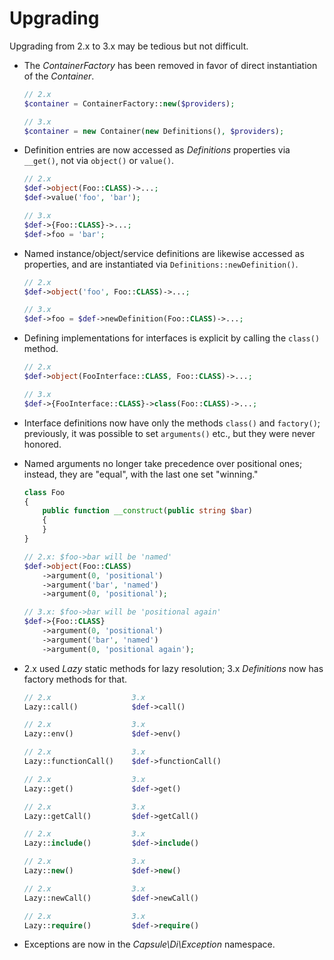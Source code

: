 # Upgrading

Upgrading from 2.x to 3.x may be tedious but not difficult.

- The _ContainerFactory_ has been removed in favor of direct instantiation
  of the _Container_.

    ```php
    // 2.x
    $container = ContainerFactory::new($providers);

    // 3.x
    $container = new Container(new Definitions(), $providers);
    ```

- Definition entries are now accessed as _Definitions_ properties via `__get()`,
  not via `object()` or `value()`.

    ```php
    // 2.x
    $def->object(Foo::CLASS)->...;
    $def->value('foo', 'bar');

    // 3.x
    $def->{Foo::CLASS}->...;
    $def->foo = 'bar';
    ```

- Named instance/object/service definitions are likewise accessed as properties,
  and are instantiated via `Definitions::newDefinition()`.

    ```php
    // 2.x
    $def->object('foo', Foo::CLASS)->...;

    // 3.x
    $def->foo = $def->newDefinition(Foo::CLASS)->...;
    ```

- Defining implementations for interfaces is explicit by calling the `class()`
  method.

    ```php
    // 2.x
    $def->object(FooInterface::CLASS, Foo::CLASS)->...;

    // 3.x
    $def->{FooInterface::CLASS}->class(Foo::CLASS)->...;
    ```

- Interface definitions now have only the methods `class()` and `factory()`;
  previously, it was possible to set `arguments()` etc., but they were never
  honored.

- Named arguments no longer take precedence over positional ones; instead, they
  are "equal", with the last one set "winning."

    ```php
    class Foo
    {
        public function __construct(public string $bar)
        {
        }
    }

    // 2.x: $foo->bar will be 'named'
    $def->object(Foo::CLASS)
        ->argument(0, 'positional')
        ->argument('bar', 'named')
        ->argument(0, 'positional');

    // 3.x: $foo->bar will be 'positional again'
    $def->{Foo::CLASS}
        ->argument(0, 'positional')
        ->argument('bar', 'named')
        ->argument(0, 'positional again');
    ```

- 2.x used _Lazy_ static methods for lazy resolution; 3.x _Definitions_
  now has factory methods for that.

    ```php
    // 2.x                  3.x
    Lazy::call()            $def->call()

    // 2.x                  3.x
    Lazy::env()             $def->env()

    // 2.x                  3.x
    Lazy::functionCall()    $def->functionCall()

    // 2.x                  3.x
    Lazy::get()             $def->get()

    // 2.x                  3.x
    Lazy::getCall()         $def->getCall()

    // 2.x                  3.x
    Lazy::include()         $def->include()

    // 2.x                  3.x
    Lazy::new()             $def->new()

    // 2.x                  3.x
    Lazy::newCall()         $def->newCall()

    // 2.x                  3.x
    Lazy::require()         $def->require()
    ```

- Exceptions are now in the _Capsule\Di\Exception_ namespace.
